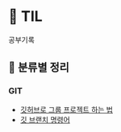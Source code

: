 # :pencil: TIL
공부기록 

## 📌 분류별 정리

### GIT
- [깃허브로 그룹 프로젝트 하는 법](./GIT/git_group_project.md)
- [깃 브랜치 명령어](./GIT/git_branch_command.md)